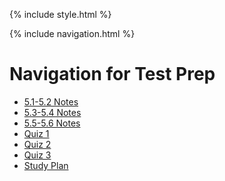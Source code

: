 {% include style.html %}

{% include navigation.html %}


# Navigation for Test Prep

- [5.1-5.2 Notes](https://ad1616.github.io/ADtri3python/prepStuff/5notes12)
- [5.3-5.4 Notes](https://ad1616.github.io/ADtri3python/prepStuff/5notes34)
- [5.5-5.6 Notes](https://ad1616.github.io/ADtri3python/prepStuff/5notes56)
- [Quiz 1](https://ad1616.github.io/ADtri3python/prepStuff/quiz1)
- [Quiz 2](https://ad1616.github.io/ADtri3python/prepStuff/quiz2)
- [Quiz 3](https://ad1616.github.io/ADtri3python/prepStuff/quiz3)
- [Study Plan](https://ad1616.github.io/ADtri3python/prepStuff/plan)
